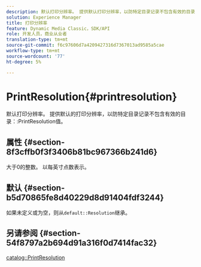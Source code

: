 ```yaml
---
description: 默认打印分辨率。 提供默认打印分辨率，以防特定目录记录不包含有效的目录PrintResolution值。
solution: Experience Manager
title: 打印分辨率
feature: Dynamic Media Classic，SDK/API
role: 开发人员，商业从业者
translation-type: tm+mt
source-git-commit: f6c97606d7a4209427316d7367013ad9585a5cae
workflow-type: tm+mt
source-wordcount: '77'
ht-degree: 5%

---
```



# PrintResolution{#printresolution}

默认打印分辨率。 提供默认的打印分辨率，以防特定目录记录不包含有效的目录：:PrintResolution值。

## 属性 {#section-8f3cffb0f3f3406b81bc967366b241d6}

大于0的整数。 以每英寸点数表示。

## 默认 {#section-b5d70865fe8d40229d8d91404fdf3244}

如果未定义或为空，则从`default::Resolution`继承。

## 另请参阅 {#section-54f8797a2b694d91a316f0d7414fac32}

[catalog::PrintResolution](../../../../../is-api/image-catalog/image-serving-api-ref/c-image-catalog-reference/c-image-svg-data-reference/c-image-data-reference/r-printresolution-cat.md#reference-4ebb2e136995470b84b7c5e10cb8e5f5)
